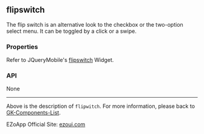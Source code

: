## flipswitch
The flip switch is an alternative look to the checkbox or the two-option select menu. It can be toggled by a click or a swipe. 

### Properties

Refer to JQueryMobile's [flipswitch](http://api.jquerymobile.com/flipswitch/) Widget.

### API
None

----------
Above is the description of `flipwitch`. For more information, please back to [GK-Components-List](https://github.com/ezoapp/Learn-GK-Components).

EZoApp Official Site: [ezoui.com](http://ezoui.com/)




